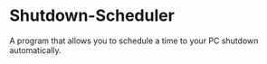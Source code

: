 # Shutdown-Scheduler
A program that allows you to schedule a time to your PC shutdown automatically.
